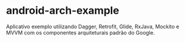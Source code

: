 # android-arch-example
Aplicativo exemplo utilizando Dagger, Retrofit, Glide, RxJava, Mockito e MVVM com os componentes arquiteturais padrão do Google.
